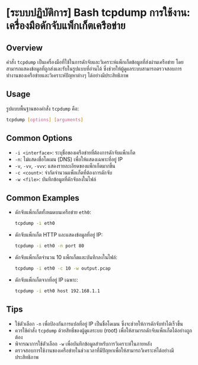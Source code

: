 # [ระบบปฏิบัติการ] Bash tcpdump การใช้งาน: เครื่องมือดักจับแพ็กเก็ตเครือข่าย

## Overview
คำสั่ง `tcpdump` เป็นเครื่องมือที่ใช้ในการดักจับและวิเคราะห์แพ็กเก็ตข้อมูลที่ส่งผ่านเครือข่าย โดยสามารถแสดงข้อมูลที่ถูกส่งและรับในรูปแบบที่อ่านได้ ซึ่งช่วยให้ผู้ดูแลระบบสามารถตรวจสอบการทำงานของเครือข่ายและวิเคราะห์ปัญหาต่างๆ ได้อย่างมีประสิทธิภาพ

## Usage
รูปแบบพื้นฐานของคำสั่ง `tcpdump` คือ:

```bash
tcpdump [options] [arguments]
```

## Common Options
- `-i <interface>`: ระบุชื่อของเครือข่ายที่ต้องการดักจับแพ็กเก็ต
- `-n`: ไม่แสดงชื่อโดเมน (DNS) เพื่อให้แสดงเฉพาะที่อยู่ IP
- `-v`, `-vv`, `-vvv`: แสดงรายละเอียดของแพ็กเก็ตมากขึ้น
- `-c <count>`: จำกัดจำนวนแพ็กเก็ตที่ต้องการดักจับ
- `-w <file>`: บันทึกข้อมูลที่ดักจับลงในไฟล์

## Common Examples
- ดักจับแพ็กเก็ตทั้งหมดบนเครือข่าย `eth0`:
  ```bash
  tcpdump -i eth0
  ```

- ดักจับแพ็กเก็ต HTTP และแสดงข้อมูลที่อยู่ IP:
  ```bash
  tcpdump -i eth0 -n port 80
  ```

- ดักจับแพ็กเก็ตจำนวน 10 แพ็กเก็ตและบันทึกลงในไฟล์:
  ```bash
  tcpdump -i eth0 -c 10 -w output.pcap
  ```

- ดักจับแพ็กเก็ตจากที่อยู่ IP เฉพาะ:
  ```bash
  tcpdump -i eth0 host 192.168.1.1
  ```

## Tips
- ใช้ตัวเลือก `-n` เพื่อป้องกันการแปลที่อยู่ IP เป็นชื่อโดเมน ซึ่งจะช่วยให้การดักจับทำได้เร็วขึ้น
- ควรใช้คำสั่ง `tcpdump` ด้วยสิทธิ์ของผู้ดูแลระบบ (root) เพื่อให้สามารถดักจับแพ็กเก็ตได้อย่างถูกต้อง
- พิจารณาการใช้ตัวเลือก `-w` เพื่อบันทึกข้อมูลสำหรับการวิเคราะห์ในภายหลัง
- ตรวจสอบการใช้งานของเครือข่ายในช่วงเวลาที่มีปัญหาเพื่อให้สามารถวิเคราะห์ได้อย่างมีประสิทธิภาพ